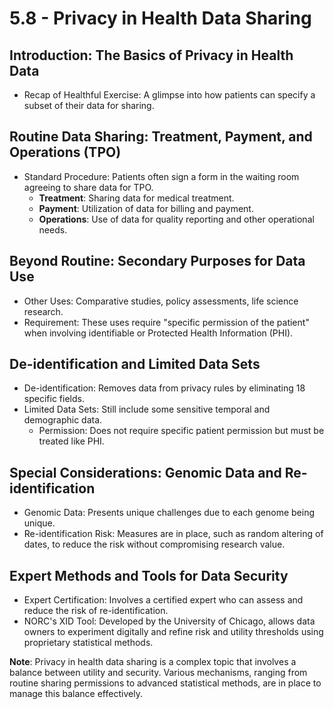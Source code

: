 # 5.8 - Privacy in Health Data Sharing

## Introduction: The Basics of Privacy in Health Data
- Recap of Healthful Exercise: A glimpse into how patients can specify a subset of their data for sharing.

## Routine Data Sharing: Treatment, Payment, and Operations (TPO)
- Standard Procedure: Patients often sign a form in the waiting room agreeing to share data for TPO.
  - **Treatment**: Sharing data for medical treatment.
  - **Payment**: Utilization of data for billing and payment.
  - **Operations**: Use of data for quality reporting and other operational needs.

## Beyond Routine: Secondary Purposes for Data Use
- Other Uses: Comparative studies, policy assessments, life science research.
- Requirement: These uses require "specific permission of the patient" when involving identifiable or Protected Health Information (PHI).

## De-identification and Limited Data Sets
- De-identification: Removes data from privacy rules by eliminating 18 specific fields.
- Limited Data Sets: Still include some sensitive temporal and demographic data.
  - Permission: Does not require specific patient permission but must be treated like PHI.

## Special Considerations: Genomic Data and Re-identification
- Genomic Data: Presents unique challenges due to each genome being unique.
- Re-identification Risk: Measures are in place, such as random altering of dates, to reduce the risk without compromising research value.

## Expert Methods and Tools for Data Security
- Expert Certification: Involves a certified expert who can assess and reduce the risk of re-identification.
- NORC's XID Tool: Developed by the University of Chicago, allows data owners to experiment digitally and refine risk and utility thresholds using proprietary statistical methods.

**Note**: Privacy in health data sharing is a complex topic that involves a balance between utility and security. Various mechanisms, ranging from routine sharing permissions to advanced statistical methods, are in place to manage this balance effectively.
